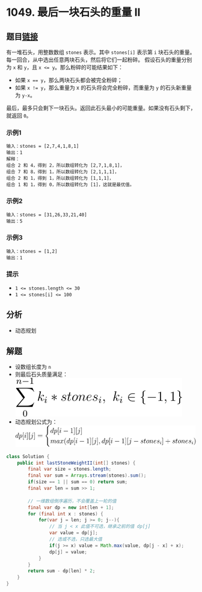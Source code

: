 # 1049. 最后一块石头的重量 II

## 题目[链接](https://leetcode-cn.com/problems/last-stone-weight-ii/)

有一堆石头，用整数数组 `stones` 表示。其中 `stones[i]` 表示第 `i` 块石头的重量。  
每一回合，从中选出任意两块石头，然后将它们一起粉碎。
假设石头的重量分别为 `x` 和 `y`，且 `x <= y`。那么粉碎的可能结果如下：  

* 如果 `x == y`，那么两块石头都会被完全粉碎；
* 如果 `x != y`，那么重量为 x 的石头将会完全粉碎，而重量为 `y` 的石头新重量为 `y-x`。

最后，最多只会剩下一块石头。返回此石头最小的可能重量。如果没有石头剩下，就返回 `0`。
  
### 示例1

```txt
输入：stones = [2,7,4,1,8,1]
输出：1
解释：
组合 2 和 4，得到 2，所以数组转化为 [2,7,1,8,1]，
组合 7 和 8，得到 1，所以数组转化为 [2,1,1,1]，
组合 2 和 1，得到 1，所以数组转化为 [1,1,1]，
组合 1 和 1，得到 0，所以数组转化为 [1]，这就是最优值。
```

### 示例2

```txt
输入：stones = [31,26,33,21,40]
输出：5
```

### 示例3

```txt
输入：stones = [1,2]
输出：1
```

### 提示

* `1 <= stones.length <= 30`
* `1 <= stones[i] <= 100`

## 分析

* 动态规划

## 解题

* 设数组长度为 `n`
* 则最后石头质量满足：  
  ![公式](assets/1049_f_1.svg)
* 动态规划公式为：
  ![公式](assets/1049_f_2.svg)

```java
class Solution {
    public int lastStoneWeightII(int[] stones) {
        final var size = stones.length;
        final var sum = Arrays.stream(stones).sum();
        if(size == 1 || sum == 0) return sum;
        final var len = sum >> 1;

        // 一维数组倒序遍历，不会覆盖上一轮的值
        final var dp = new int[len + 1];
        for (final int x : stones) {
            for(var j = len; j >= 0; j--){
                // 当 j < x 此值不可选，继承之前的值 dp[j]
                var value = dp[j];
                // 选或不选，只选最大值
                if(j >= x) value = Math.max(value, dp[j - x] + x);
                dp[j] = value;
            }
        }
        return sum - dp[len] * 2;
    }
}

```
